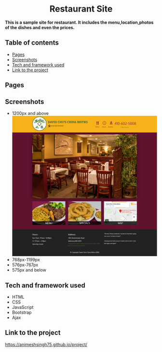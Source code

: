 <h1 align="center">Restaurant Site</h1>

__This is a sample site for restaurant. It includes the menu,location,photos of the dishes and even the prices.__
## Table of contents 
* <a href="#pages">Pages </a>
* <a href="#screenshots">Screenshots </a>
* <a href="#tech-and-framework-used">Tech and framework used </a>
* <a href="#link-to-the-project ">Link to the project  </a>
## Pages
 
## Screenshots
* 1200px and above
![1200 Home](images/Screenshots/home1200.png)
* 768px-1199px
* 576px-767px
* 575px and below

## Tech and framework used
* HTML
* CSS
* JavaScript
* Bootstrap
* Ajax



## Link to the project 

https://animeshsingh75.github.io/project/



